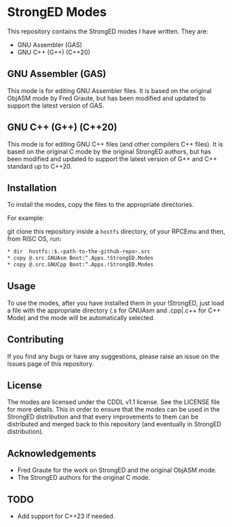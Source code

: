 # StrongED Modes

This repository contains the StrongED modes I have written.  They are:

* GNU Assembler (GAS)
* GNU C++ (G++) (C++20)

## GNU Assembler (GAS)

This mode is for editing GNU Assembler files.  It is based on the original ObjASM mode by Fred Graute, but has been modified and updated to support the latest version of GAS.

## GNU C++ (G++) (C++20)

This mode is for editing GNU C++ files (and other compilers C++ files).  It is based on the original C mode by the original StrongED authors, but has been modified and updated to support the latest version of G++ and C++ standard up to C++20.

## Installation

To install the modes, copy the files to the appropriate directories.  

For example:

git clone this repository inside a `hostfs` directory, of your RPCEmu and then, from RISC OS, run:

```bash
* dir  hostfs::$.<path-to-the-github-repo>.src
* copy @.src.GNUAsm Boot:^.Apps.!StrongED.Modes
* copy @.src.GNUCpp Boot:^.Apps.!StrongED.Modes
```

## Usage

To use the modes, after you have installed them in your !StrongED, just load a file with the appropriate directory (.s for GNUAsm and .cpp|.c++ for C++ Mode) and the mode will be automatically selected.

## Contributing

If you find any bugs or have any suggestions, please raise an issue on the Issues page of this repository.

## License

The modes are licensed under the CDDL v1.1 license.  See the LICENSE file for more details. This in order to ensure that the modes can be used in the StrongED distribution and that every improvements to them can be distributed and merged back to this repository (and eventually in StrongED distribution).

## Acknowledgements

* Fred Graute for the work on StrongED and the original ObjASM mode.
* The StrongED authors for the original C mode.

## TODO

* Add support for C++23 if needed.


